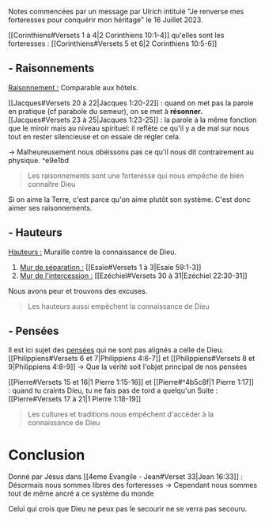 Notes commencées par un message par Ulrich intitulé "Je renverse mes forteresses pour conquérir mon héritage" le 16 Juillet 2023.

[[Corinthiens#Versets 1 à 4|2 Corinthiens 10:1-4]] qu'elles sont les forteresses : [[Corinthiens#Versets 5 et 6|2 Corinthiens 10:5-6]]
## - Raisonnements
<u>Raisonnement :</u> Comparable aux hôtels.

[[Jacques#Versets 20 à 22|Jacques 1:20-22]] : quand on met pas la parole en pratique (cf parabole du semeur), on se met à **résonner.**
[[Jacques#Versets 23 à 25|Jacques 1:23-25]] : la parole à la même fonction que le miroir mais au niveau spirituel: il reflète ce qu'il y a de mal sur nous tout en rester silencieuse et on essaie de régler cela.

-> Malheureusement nous obéissons pas ce qu'il nous dit contrairement au physique. ^e9e1bd
> Les raisonnements sont une forteresse qui nous empêche de bien connaître Dieu

Si on aime la Terre, c'est parce qu'on aime plutôt son système. C'est donc aimer ses raisonnements.
## - Hauteurs
<u>Hauteurs :</u> Muraille contre la connaissance de Dieu.
1) <u>Mur de séparation :</u> [[Esaïe#Versets 1 à 3|Esaïe 59:1-3]]
2) <u>Mur de l'intercession :</u> [[Ezéchiel#Versets 30 à 31|Ezéchiel 22:30-31]]

Nous avons peur et trouvons des excuses.
> Les hauteurs aussi empêchent la connaissance de Dieu
## - Pensées
Il est ici sujet des <u>pensées</u> qui ne sont pas alignés a celle de Dieu.
[[Philippiens#Versets 6 et 7|Philippiens 4:6-7]] et [[Philippiens#Versets 8 et 9|Philippiens 4:8-9]]
-> Que la vérité soit l'objet principal de nos pensées

[[Pierre#Versets 15 et 16|1 Pierre 1:15-16]] et [[Pierre#^4b5c8f|1 Pierre 1:17]] : quand tu craints Dieu, tu ne fais pas de tord a quelqu'un
Suite : [[Pierre#Versets 17 à 21|1 Pierre 1:18-19]]
> Les cultures et traditions nous empêchent d'accéder à la connaissance de Dieu

# Conclusion
Donné par Jésus dans [[4eme Evangile - Jean#Verset 33|Jean 16:33]] : Désormais nous sommes libres des forteresses
-> Cependant nous sommes tout de même ancré a ce système du monde

Celui qui crois que Dieu ne peux pas le secourir ne se verra pas secouru.